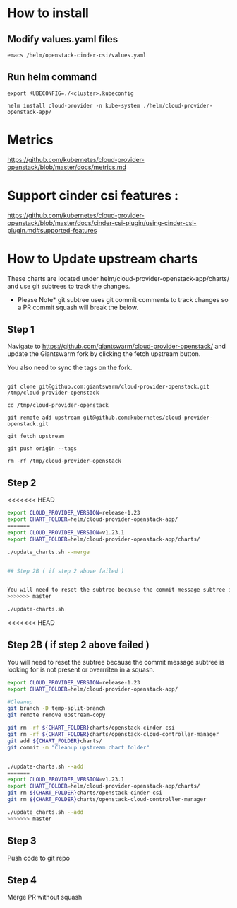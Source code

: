 # How to install

## Modify values.yaml files

`emacs /helm/openstack-cinder-csi/values.yaml`

## Run helm command 

```
export KUBECONFIG=./<cluster>.kubeconfig 

helm install cloud-provider -n kube-system ./helm/cloud-provider-openstack-app/

```

# Metrics

https://github.com/kubernetes/cloud-provider-openstack/blob/master/docs/metrics.md

# Support cinder csi features :

https://github.com/kubernetes/cloud-provider-openstack/blob/master/docs/cinder-csi-plugin/using-cinder-csi-plugin.md#supported-features


# How to Update upstream charts 

These charts are located under helm/cloud-provider-openstack-app/charts/ and use git subtrees to track the changes.

* Please Note* git subtree uses git commit comments to track changes so a PR commit squash will break the below.


## Step 1

Navigate to https://github.com/giantswarm/cloud-provider-openstack/ and update the Giantswarm fork by clicking the fetch upstream button.

You also need to sync the tags on the fork.

```

git clone git@github.com:giantswarm/cloud-provider-openstack.git /tmp/cloud-provider-openstack

cd /tmp/cloud-provider-openstack

git remote add upstream git@github.com:kubernetes/cloud-provider-openstack.git

git fetch upstream

git push origin --tags

rm -rf /tmp/cloud-provider-openstack

```

## Step 2
<<<<<<< HEAD

```bash
export CLOUD_PROVIDER_VERSION=release-1.23
export CHART_FOLDER=helm/cloud-provider-openstack-app/
=======
export CLOUD_PROVIDER_VERSION=v1.23.1
export CHART_FOLDER=helm/cloud-provider-openstack-app/charts/

./update_charts.sh --merge


## Step 2B ( if step 2 above failed )


You will need to reset the subtree because the commit message subtree is looking for is not present or overrriten in a squash.
>>>>>>> master

./update-charts.sh 
```
<<<<<<< HEAD

## Step 2B ( if step 2 above failed )


You will need to reset the subtree because the commit message subtree is looking for is not present or overrriten in a squash.

```bash
export CLOUD_PROVIDER_VERSION=release-1.23
export CHART_FOLDER=helm/cloud-provider-openstack-app/

#Cleanup
git branch -D temp-split-branch                                                                                                                                                                  
git remote remove upstream-copy

git rm -rf ${CHART_FOLDER}charts/openstack-cinder-csi
git rm -rf ${CHART_FOLDER}charts/openstack-cloud-controller-manager
git add ${CHART_FOLDER}charts/
git commit -m "Cleanup upstream chart folder"


./update-charts.sh --add
=======
export CLOUD_PROVIDER_VERSION=v1.23.1
export CHART_FOLDER=helm/cloud-provider-openstack-app/charts/
git rm ${CHART_FOLDER}charts/openstack-cinder-csi
git rm ${CHART_FOLDER}charts/openstack-cloud-controller-manager

./update_charts.sh --add
>>>>>>> master

```

## Step 3

Push code to git repo

## Step 4

Merge PR without squash